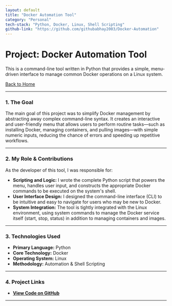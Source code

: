 ```yaml
---
layout: default
title: "Docker Automation Tool"
category: "Personal"
tech-stack: "Python, Docker, Linux, Shell Scripting"
github-link: "https://github.com/githubabhay2003/Docker-Automation"
---
```


# Project: Docker Automation Tool

This is a command-line tool written in Python that provides a simple, menu-driven interface to manage common Docker operations on a Linux system.

[Back to Home](./index.md)

---

### 1. The Goal
The main goal of this project was to simplify Docker management by abstracting away complex command-line syntax. It creates an interactive and user-friendly menu that allows users to perform routine tasks—such as installing Docker, managing containers, and pulling images—with simple numeric inputs, reducing the chance of errors and speeding up repetitive workflows.

---

### 2. My Role & Contributions
As the developer of this tool, I was responsible for:

* **Scripting and Logic:** I wrote the complete Python script that powers the menu, handles user input, and constructs the appropriate Docker commands to be executed on the system's shell.
* **User Interface Design:** I designed the command-line interface (CLI) to be intuitive and easy to navigate for users who may be new to Docker.
* **System Integration:** The tool is tightly integrated with the Linux environment, using system commands to manage the Docker service itself (start, stop, status) in addition to managing containers and images.

---

### 3. Technologies Used
* **Primary Language:** Python
* **Core Technology:** Docker
* **Operating System:** Linux
* **Methodology:** Automation & Shell Scripting

---

### 4. Project Links
* **<a href="https://github.com/githubabhay2003/Docker-Automation" target="_blank" rel="noopener noreferrer">View Code on GitHub</a>**

---
